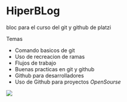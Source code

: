 # HiperBLog
bloc para el curso del git y github de platzi

Temas
- Comando basicos de git
- Uso de recreacion de ramas
- Flujos de trabajo
- Buenas practicas en git y github
- Github para desarrolladores 
- Uso de Github para proyectos *OpenSourse*

[![](https://www.howtogeek.com/wp-content/uploads/2017/09/1-github-explained.png?width=1198&trim=1,1&bg-color=000&pad=1,1)](http://https://www.howtogeek.com/wp-content/uploads/2017/09/1-github-explained.png?width=1198&trim=1,1&bg-color=000&pad=1,1)
